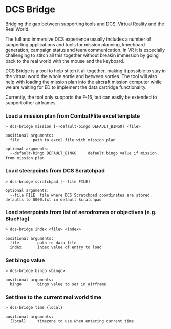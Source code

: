 # DCS Bridge
Bridging the gap between supporting tools and DCS, Virtual Reality and the Real World.

The full and immersive DCS experience usually includes a number of supporting applications and tools for
mission planning, kneeboard generation, campaign status and team communication.
In VR it is especially challenging to stitch all this together without breakin immersion by going back to
the real world with the mouse and the keyboard.

DCS Bridge is a tool to help stitch it all together, making it possible to stay in the virtual world
the whole sortie and between sorties. The tool will also help with loading the mission plan into the
aircraft mission computer while we are waiting for ED to implement the data cartridge functionality.

Currently, the tool only supports the F-16, but can easily be extended to support other airframes.

### Load a mission plan from CombatFlite excel template
```
> dcs-bridge mission [--default-bingo DEFAULT_BINGO] <file>

positional arguments:
  file      path to excel file with mission plan

optional arguments:
  --default-bingo DEFAULT_BINGO     default bingo value if mission from mission plan
```

### Load steerpoints from DCS Scratchpad
```
> dcs-bridge scratchpad [--file FILE]

optional arguments:
  --file FILE  file where DCS Scratchpad coordinates are stored, defaults to 0000.txt in default Scratchpad
```

### Load steerpoints from list of aerodromes or objectives (e.g. BlueFlag)
```
> dcs-bridge index <file> <index>

positional arguments:
  file        path to data file
  index       index value of entry to load
```

### Set bingo value
```
> dcs-bridge bingo <bingo>

positional arguments:
  bingo       bingo value to set in airframe
```

### Set time to the current real world time
```
> dcs-bridge time {local}

positional arguments:
  {local}     timezone to use when entering current time
```
